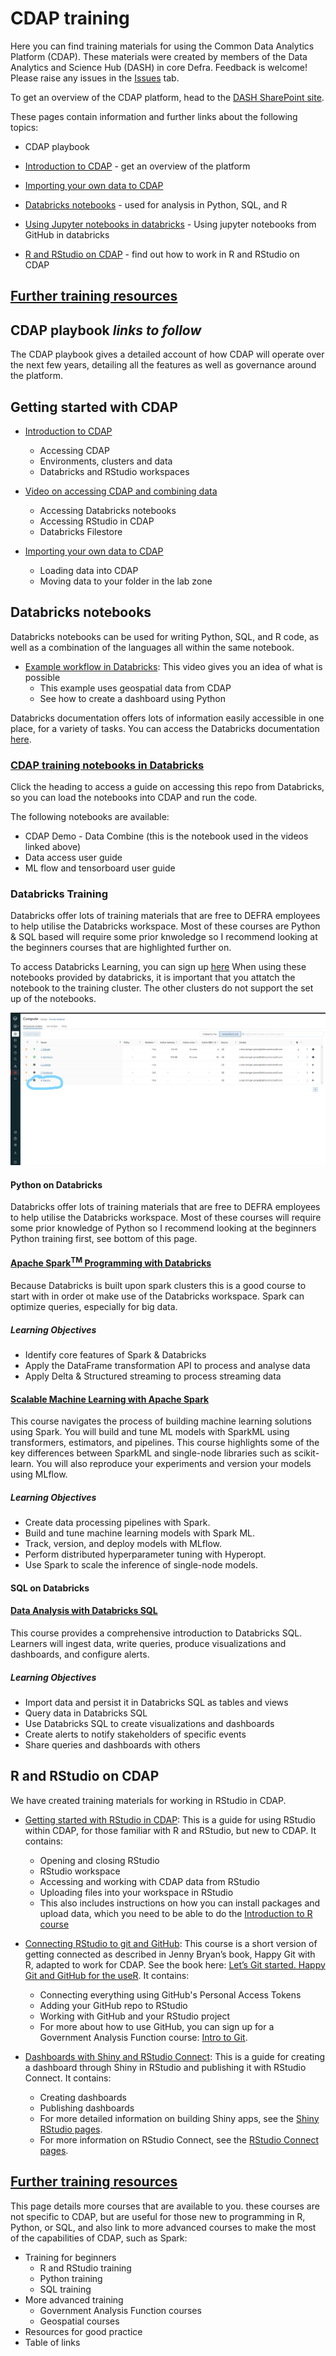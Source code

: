 # CDAP training
Here you can find training materials for using the Common Data Analytics Platform (CDAP). These materials were created by members of the Data Analytics and Science Hub (DASH) in core Defra. Feedback is welcome! Please raise any issues in the [Issues](https://github.com/Defra-Data-Science-Centre-of-Excellence/CDAP_training/issues) tab.

To get an overview of the CDAP platform, head to the [DASH SharePoint site](https://defra.sharepoint.com/sites/Community448/SitePages/CDAP-The-Common-Data-Analytics-Platform.aspx).  

These pages contain information and further links about the following topics:
- CDAP playbook  
- [Introduction to CDAP](https://github.com/Defra-Data-Science-Centre-of-Excellence/CDAP_training#introduction-to-cdap) - get an overview of the platform  
- [Importing your own data to CDAP](https://defra-data-science-centre-of-excellence.github.io/CDAP_training/Upload_data/)
- [Databricks notebooks](https://github.com/Defra-Data-Science-Centre-of-Excellence/CDAP_training#databricks-notebooks) - used for analysis in Python, SQL, and R

- [Using Jupyter notebooks in databricks](https://defra-data-science-centre-of-excellence.github.io/CDAP_training/jupyter_conversion/) - Using jupyter notebooks from GitHub in databricks
- [R and RStudio on CDAP](https://github.com/Defra-Data-Science-Centre-of-Excellence/CDAP_training#r-and-rstudio-on-cdap) - find out how to work in R and RStudio on CDAP   
## [Further training resources](https://defra-data-science-centre-of-excellence.github.io/CDAP_training/further_training)     


## CDAP playbook *links to follow*  

The CDAP playbook gives a detailed account of how CDAP will operate over the next few years, detailing all the features as well as governance around the platform.  


## Getting started with CDAP

- [Introduction to CDAP](https://defra-data-science-centre-of-excellence.github.io/CDAP_training/introduction_to_cdap/)  
    - Accessing CDAP  
    - Environments, clusters and data  
    - Databricks and RStudio workspaces  

- [Video on accessing CDAP and combining data](https://defra.sharepoint.com/sites/Community448/Comms/Forms/AllItems.aspx?id=%2Fsites%2FCommunity448%2FComms%2FRecordings%2FCDAP%5Fdemo%5FPart1%5Faccess%2Emp4&parent=%2Fsites%2FCommunity448%2FComms%2FRecordings&nav=%7B%22playbackOptions%22%3A%7B%22startTimeInSeconds%22%3A1%2E938248%7D%7D)  
    - Accessing Databricks notebooks  
    - Accessing RStudio in CDAP  
    - Databricks Filestore  

- [Importing your own data to CDAP](https://defra-data-science-centre-of-excellence.github.io/CDAP_training/Upload_data/)  
    - Loading data into CDAP  
    - Moving data to your folder in the lab zone


## Databricks notebooks

Databricks notebooks can be used for writing Python, SQL, and R code, as well as a combination of the languages all within the same notebook.  

- [Example workflow in Databricks](https://defra.sharepoint.com/sites/Community448/Comms/Forms/AllItems.aspx?id=%2Fsites%2FCommunity448%2FComms%2FRecordings%2FCDAP%5Fdemo%5FPart2%5Fapples%5FTrim%2Emp4&parent=%2Fsites%2FCommunity448%2FComms%2FRecordings&nav=%7B%22playbackOptions%22%3A%7B%22startTimeInSeconds%22%3A0%2E95829%7D%7D): This video gives you an idea of what is possible
    - This example uses geospatial data from CDAP  
    - See how to create a dashboard using Python  

Databricks documentation offers lots of information easily accessible in one place, for a variety of tasks. You can access the Databricks documentation [here](https://docs.microsoft.com/en-gb/azure/databricks/).  

### [CDAP training notebooks in Databricks](https://defra-data-science-centre-of-excellence.github.io/CDAP_training/Databricks_git/)

Click the heading to access a guide on accessing this repo from Databricks, so you can load the notebooks into CDAP and run the code.  

The following notebooks are available:  
- CDAP Demo - Data Combine (this is the notebook used in the videos linked above)   
- Data access user guide  
- ML flow and tensorboard user guide  

### Databricks Training

Databricks offer lots of training materials that are free to DEFRA employees to help utilise the Databricks workspace. Most of these courses are Python & SQL based will require some prior knwoledge so I recommend looking at the beginners courses that are highlighted further on.  

To access Databricks Learning, you can sign up [here](https://customer-academy.databricks.com/learn)
When using these notebooks provided by databricks, it is important that you attatch the notebook to the training cluster. The other clusters do not support the set up of the notebooks.

<!-- ![Training cluster](Databricks_git/images/Screenshot (96)_LI.jpg) -->
![Training cluster](https://github.com/Defra-Data-Science-Centre-of-Excellence/CDAP_training/blob/main/Databricks_git/images/Screenshot%20(96)_LI.jpg)


#### Python on Databricks 
Databricks offer lots of training materials that are free to DEFRA employees to help utilise the Databricks workspace. Most of these courses will require some prior knowledge of Python so I recommend looking at the beginners Python training first, see bottom of this page.

#### [Apache Spark<sup>TM</sup> Programming with Databricks](https://customer-academy.databricks.com/learn/course/internal/view/elearning/63/apache-spark-programming-with-databricks)

Because Databricks is built upon spark clusters this is a good course to start with in order ot make use of the Databricks workspace.
Spark can optimize queries, especially for big data.

##### Learning Objectives
- Identify core features of Spark & Databricks
- Apply the DataFrame transformation API to process and analyse data
- Apply Delta & Structured streaming to process streaming data

#### [Scalable Machine Learning with Apache Spark](https://customer-academy.databricks.com/learn/course/internal/view/elearning/128/scalable-machine-learning-with-apache-spark)

This course navigates the process of building machine learning solutions using Spark. You will build and tune ML models with SparkML using transformers, estimators, and pipelines. This course highlights some of the key differences between SparkML and single-node libraries such as scikit-learn. You will also reproduce your experiments and version your models using MLflow.

##### Learning Objectives
- Create data processing pipelines with Spark.
- Build and tune machine learning models with Spark ML.
- Track, version, and deploy models with MLflow.
- Perform distributed hyperparameter tuning with Hyperopt.
- Use Spark to scale the inference of single-node models.

#### SQL on Databricks

#### [Data Analysis with Databricks SQL](https://customer-academy.databricks.com/learn/course/internal/view/elearning/1035/data-analysis-with-databricks-sql)
This course provides a comprehensive introduction to Databricks SQL. Learners will ingest data, write queries, produce visualizations and dashboards, and configure alerts. 
##### Learning Objectives
- Import data and persist it in Databricks SQL as tables and views
- Query data in Databricks SQL 
- Use Databricks SQL to create visualizations and dashboards
- Create alerts to notify stakeholders of specific events
- Share queries and dashboards with others


## R and RStudio on CDAP  

We have created training materials for working in RStudio in CDAP.  

- [Getting started with RStudio in CDAP](https://defra-data-science-centre-of-excellence.github.io/CDAP_training/RStudio_in_CDAP/getting_started/): This is a guide for using RStudio within CDAP, for those familiar with R and RStudio, but new to CDAP. It contains:  
    - Opening and closing RStudio 
    - RStudio workspace  
    - Accessing and working with CDAP data from RStudio   
    - Uploading files into your workspace in RStudio  
    - This also includes instructions on how you can install packages and upload data, which you need to be able to do the [Introduction to R course](https://github.com/Defra-Data-Science-Centre-of-Excellence/CDAP_training#training-materials-for-beginners)

- [Connecting RStudio to git and GitHub](https://defra-data-science-centre-of-excellence.github.io/CDAP_training/RStudio_in_CDAP/git_and_github/): This course is a short version of getting connected as described in Jenny Bryan’s book, Happy Git with R, adapted to work for CDAP. See the book here: [Let’s Git started. Happy Git and GitHub for the useR](https://happygitwithr.com). It contains:  
    - Connecting everything using GitHub's Personal Access Tokens  
    - Adding your GitHub repo to RStudio
    - Working with GitHub and your RStudio project  
    - For more about how to use GitHub, you can sign up for a Government Analysis Function course: [Intro to Git](https://analysisfunction.civilservice.gov.uk/training/introduction-to-git/).

- [Dashboards with Shiny and RStudio Connect](https://defra-data-science-centre-of-excellence.github.io/CDAP_training/Create_dashboards/): This is a guide for creating a dashboard through Shiny in RStudio and publishing it with RStudio Connect. It contains:
    - Creating dashboards  
    - Publishing dashboards  
    - For more detailed information on building Shiny apps, see the [Shiny RStudio pages](https://shiny.rstudio.com/).  
    - For more information on RStudio Connect, see the [RStudio Connect pages](https://www.rstudio.com/products/connect/).


## [Further training resources](https://defra-data-science-centre-of-excellence.github.io/CDAP_training/further_training)

This page details more courses that are available to you. these courses are not specific to CDAP, but are useful for those new to programming in R, Python, or SQL, and also link to more advanced courses to make the most of the capabilities of CDAP, such as Spark:  

- Training for beginners  
    - R and RStudio training  
    - Python training  
    - SQL training  
- More advanced training  
    - Government Analysis Function courses  
    - Geospatial courses  
- Resources for good practice  
- Table of links  
